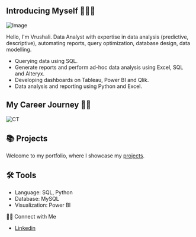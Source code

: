 ## Introducing Myself 🙋🏻‍♀️
![Image](https://github.com/user-attachments/assets/9c4e6939-0634-43a7-bfb7-e6d88e109ccb)

Hello, I'm Vrushali. Data Analyst with expertise in data analysis (predictive, descriptive), automating reports, query optimization, database design, data modelling.

 - Querying data using SQL.
 - Generate reports and perform ad-hoc data analysis using Excel, SQL and Alteryx. 
 - Developing dashboards on Tableau, Power BI and Qlik.
 - Data analysis and reporting using Python and Excel.

## My Career Journey 👩‍💻
![CT](https://github.com/user-attachments/assets/2a46ea9b-77fd-4f2d-b884-097fce67dfca)

## 📚 Projects
Welcome to my portfolio, where I showcase my [projects](https://github.com/vrushaliparate/Portfolio-Guide/blob/main/README.md).

## 🛠️ Tools
 - Language: SQL, Python
 - Database: MySQL
 - Visualization: Power BI

👋🏻 Connect with Me
 - [Linkedin](https://www.linkedin.com/in/vrushaliparate)
